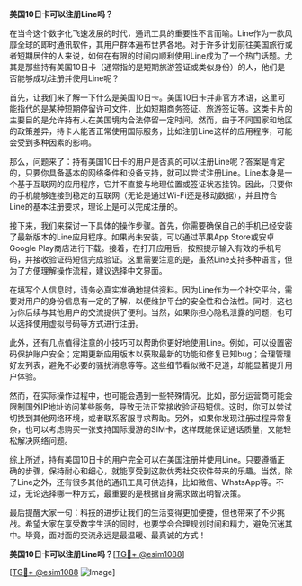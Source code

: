 **美国10日卡可以注册Line吗？**

在当今这个数字化飞速发展的时代，通讯工具的重要性不言而喻。Line作为一款风靡全球的即时通讯软件，其用户群体遍布世界各地。对于许多计划前往美国旅行或者短期居住的人来说，如何在有限的时间内顺利使用Line成为了一个热门话题。尤其是那些持有美国10日卡（通常指的是短期旅游签证或类似身份）的人，他们是否能够成功注册并使用Line呢？

首先，让我们来了解一下什么是美国10日卡。美国10日卡并非官方术语，这里可能指代的是某种短期停留许可文件，比如短期商务签证、旅游签证等。这类卡片的主要目的是允许持有人在美国境内合法停留一定时间。然而，由于不同国家和地区的政策差异，持卡人能否正常使用国际服务，比如注册Line这样的应用程序，可能会受到多种因素的影响。

那么，问题来了：持有美国10日卡的用户是否真的可以注册Line呢？答案是肯定的，只要你具备基本的网络条件和设备支持，就可以尝试注册Line。Line本身是一个基于互联网的应用程序，它并不直接与地理位置或签证状态挂钩。因此，只要你的手机能够连接到稳定的互联网（无论是通过Wi-Fi还是移动数据），并且符合Line的基本注册要求，理论上是可以完成注册的。

接下来，我们来探讨一下具体的操作步骤。首先，你需要确保自己的手机已经安装了最新版本的Line应用程序。如果尚未安装，可以通过苹果App Store或安卓Google Play商店进行下载。接着，在打开应用后，按照提示输入有效的手机号码，并接收验证码短信完成验证。这里需要注意的是，虽然Line支持多种语言，但为了方便理解操作流程，建议选择中文界面。

在填写个人信息时，请务必真实准确地提供资料。因为Line作为一个社交平台，需要对用户的身份信息有一定的了解，以便维护平台的安全性和合法性。同时，这也为你后续与其他用户的交流提供了便利。当然，如果你担心隐私泄露的问题，也可以选择使用虚拟号码等方式进行注册。

此外，还有几点值得注意的小技巧可以帮助你更好地使用Line。例如，可以设置密码保护账户安全；定期更新应用版本以获取最新的功能和修复已知bug；合理管理好友列表，避免不必要的骚扰消息等等。这些细节看似微不足道，却能显著提升用户体验。

然而，在实际操作过程中，也可能会遇到一些特殊情况。比如，部分运营商可能会限制国外IP地址访问某些服务，导致无法正常接收验证码短信。这时，你可以尝试切换到其他网络环境，或者联系客服寻求帮助。另外，如果你发现注册过程异常复杂，也可以考虑购买一张支持国际漫游的SIM卡，这样既能保证通话质量，又能轻松解决网络问题。

综上所述，持有美国10日卡的用户完全可以在美国注册并使用Line。只要遵循正确的步骤，保持耐心和细心，就能享受到这款优秀社交软件带来的乐趣。当然，除了Line之外，还有很多其他的通讯工具可供选择，比如微信、WhatsApp等。不过，无论选择哪一种方式，最重要的是根据自身需求做出明智决策。

最后提醒大家一句：科技的进步让我们的生活变得更加便捷，但也带来了不少挑战。希望大家在享受数字生活的同时，也要学会合理规划时间和精力，避免沉迷其中。毕竟，面对面的交流永远是最温暖、最真诚的方式！

**美国10日卡可以注册Line吗？**[[TG💪+ @esim1088](https://t.me/s/esim1088)]

[[TG💪+ @esim1088](https://t.me/s/esim1088) ![Image](https://i.postimg.cc/4NQfJmqS/Snipaste-2025-05-13-00-14-12.png)]